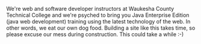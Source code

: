 We're web and software developer instructors at Waukesha County Technical College and we're psyched to bring you Java Enterprise Edition (java web development) training using the latest technology of the web. In other words, we eat our own dog food. Building a site like this takes time, so please excuse our mess during construction. This could take a while :-)
